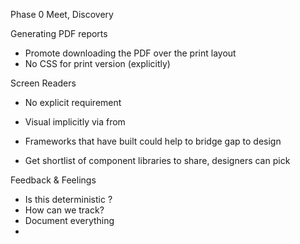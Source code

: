 Phase 0 Meet, Discovery  


Generating PDF reports
- Promote downloading the PDF over the print layout 
- No CSS for print version (explicitly) 

Screen Readers
- No explicit requirement 
- Visual implicitly via from 
- Frameworks that have built could help to bridge gap to design


- Get shortlist of component libraries to share, designers can pick



Feedback & Feelings
- Is this deterministic ?
- How can we track?
- Document everything
- 
